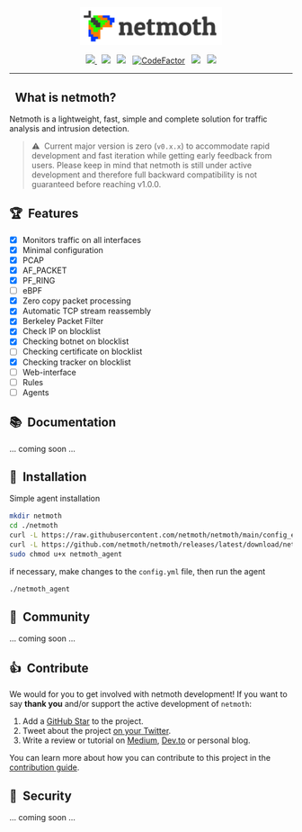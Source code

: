 <p align="center">
    <a href="https://netmoth.com" target="_blank" rel="noopener">
        <img src="https://github.com/netmoth/.github/raw/main/img/logo.svg" alt="A lightweight, fast, simple and complete solution for traffic analysis and intrusion detection" width="50%" />
    </a>
</p>

<p align="center">
    <a href="https://github.com/netmoth/netmoth/releases">
    <img src="https://img.shields.io/github/v/release/netmoth/netmoth?sort=semver&label=Release&color=651FFF" />
    </a>
    &nbsp;
    <a href="/LICENSE"><img src="https://img.shields.io/badge/license-Apache--2.0-green.svg"></a>
    &nbsp;
    <a href="https://goreportcard.com/report/github.com/netmoth/netmoth"><img src="https://goreportcard.com/badge/github.com/netmoth/netmoth"></a>
    &nbsp;
    <a href="https://www.codefactor.io/repository/github/netmoth/netmoth"><img src="https://www.codefactor.io/repository/github/netmoth/netmoth/badge" alt="CodeFactor" /></a>
    &nbsp;
    <a href="https://github.com/netmoth/netmoth"><img src="https://img.shields.io/badge/backend-go-orange.svg"></a>
    &nbsp;
    <a href="https://github.com/netmoth/netmoth/blob/main/go.mod"><img src="https://img.shields.io/github/go-mod/go-version/netmoth/netmoth?color=7fd5ea"></a>
</p>

---

## &nbsp;&nbsp;What is netmoth?

Netmoth is a lightweight, fast, simple and complete solution for traffic analysis and intrusion detection.

> ⚠️&nbsp;&nbsp;Current major version is zero (`v0.x.x`) to accommodate rapid development and fast iteration while getting early feedback from users. Please keep in mind that netmoth is still under active development and therefore full backward compatibility is not guaranteed before reaching v1.0.0.


## 🏆&nbsp;&nbsp;Features

- [x] Monitors traffic on all interfaces
- [x] Minimal configuration
- [x] PCAP
- [x] AF_PACKET 
- [x] PF_RING
- [ ] eBPF
- [x] Zero copy packet processing
- [x] Automatic TCP stream reassembly
- [x] Berkeley Packet Filter
- [x] Check IP on blocklist
- [x] Checking botnet on blocklist
- [ ] Checking certificate on blocklist
- [x] Checking tracker on blocklist
- [ ] Web-interface
- [ ] Rules
- [ ] Agents

## 📚&nbsp;&nbsp;Documentation

... coming soon ...

## 🏁&nbsp;&nbsp;Installation

Simple agent installation
```bash
mkdir netmoth
cd ./netmoth
curl -L https://raw.githubusercontent.com/netmoth/netmoth/main/config_example.yml > config.yml
curl -L https://github.com/netmoth/netmoth/releases/latest/download/netmoth_agent_Linux_x86_64 > netmoth_agent
sudo chmod u+x netmoth_agent
```

if necessary, make changes to the `config.yml` file, then run the agent
```bash
./netmoth_agent
```


## 👑&nbsp;&nbsp;Community

... coming soon ...

## 👍&nbsp;&nbsp;Contribute

We would for you to get involved with netmoth development! If you want to say **thank you** and/or support the active development of `netmoth`:

1. Add a [GitHub Star](https://github.com/netmoth/netmoth/stargazers) to the project.
2. Tweet about the project [on your Twitter](https%3A//twitter.com/intent/tweet?text%3D%F0%9F%9A%80%20netmoth%20-%20a%20lightweight%2C%20fast%2C%20simple%20and%20complete%20solution%20for%20traffic%20analysis%20and%20intrusion%20detection%20on%20%23Go%20https%3A//github.com/netmoth/netmoth).
3. Write a review or tutorial on [Medium](https://medium.com/), [Dev.to](https://dev.to/) or personal blog.

You can learn more about how you can contribute to this project in the [contribution guide](CONTRIBUTING.md).

## 🚨&nbsp;&nbsp;Security

... coming soon ...

